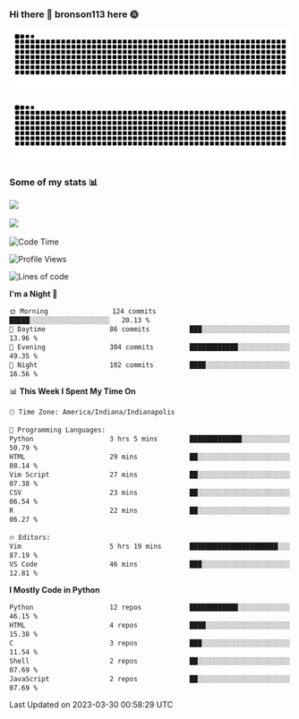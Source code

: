 ### Hi there 👋 bronson113 here 🌞
<div align="center">

![GitHub Snake Light](https://raw.githubusercontent.com/bronson113/bronson113/snake/github-snake.svg#gh-light-mode-only)

![GitHub Snake dark](https://raw.githubusercontent.com/bronson113/bronson113/snake/github-snake-dark.svg#gh-dark-mode-only)

</div>

### Some of my stats 📊
![](https://github-readme-stats-sigma-five.vercel.app/api?username=bronson113&theme=transparent&show_icons=true)

![](https://github-readme-stats-sigma-five.vercel.app/api/top-langs/?username=bronson113&theme=transparent&layout=compact&card_width=445)



<!--START_SECTION:waka-->
![Code Time](http://img.shields.io/badge/Code%20Time-139%20hrs%2046%20mins-blue)

![Profile Views](http://img.shields.io/badge/Profile%20Views-2-blue)

![Lines of code](https://img.shields.io/badge/From%20Hello%20World%20I%27ve%20Written-271.1%20thousand%20lines%20of%20code-blue)

**I'm a Night 🦉** 

```text
🌞 Morning                124 commits         █████░░░░░░░░░░░░░░░░░░░░   20.13 % 
🌆 Daytime                86 commits          ███░░░░░░░░░░░░░░░░░░░░░░   13.96 % 
🌃 Evening                304 commits         ████████████░░░░░░░░░░░░░   49.35 % 
🌙 Night                  102 commits         ████░░░░░░░░░░░░░░░░░░░░░   16.56 % 
```


📊 **This Week I Spent My Time On** 

```text
🕑︎ Time Zone: America/Indiana/Indianapolis

💬 Programming Languages: 
Python                   3 hrs 5 mins        █████████████░░░░░░░░░░░░   50.79 % 
HTML                     29 mins             ██░░░░░░░░░░░░░░░░░░░░░░░   08.14 % 
Vim Script               27 mins             ██░░░░░░░░░░░░░░░░░░░░░░░   07.38 % 
CSV                      23 mins             ██░░░░░░░░░░░░░░░░░░░░░░░   06.54 % 
R                        22 mins             ██░░░░░░░░░░░░░░░░░░░░░░░   06.27 % 

🔥 Editors: 
Vim                      5 hrs 19 mins       ██████████████████████░░░   87.19 % 
VS Code                  46 mins             ███░░░░░░░░░░░░░░░░░░░░░░   12.81 % 
```

**I Mostly Code in Python** 

```text
Python                   12 repos            ████████████░░░░░░░░░░░░░   46.15 % 
HTML                     4 repos             ████░░░░░░░░░░░░░░░░░░░░░   15.38 % 
C                        3 repos             ███░░░░░░░░░░░░░░░░░░░░░░   11.54 % 
Shell                    2 repos             ██░░░░░░░░░░░░░░░░░░░░░░░   07.69 % 
JavaScript               2 repos             ██░░░░░░░░░░░░░░░░░░░░░░░   07.69 % 
```




 Last Updated on 2023-03-30 00:58:29 UTC
<!--END_SECTION:waka-->
